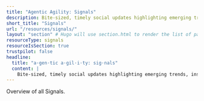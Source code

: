 ```yaml
---
title: "Agentic Agility: Signals"
description: Bite-sized, timely social updates highlighting emerging trends, insights, and shifts in Agile, DevOps, Azure, and AI. Quick reads designed to keep you informed and ready to adapt.
short_title: "Signals"
url: "/resources/signals/"
layout: "section" # Hugo will use section.html to render the list of pages
resourceType: signals
resourceIsSection: true
trustpilot: false
headline:
  title: "a·gen·tic a·gil·i·ty: sig·nals"
  content: |
    Bite-sized, timely social updates highlighting emerging trends, insights, and shifts in Agile, DevOps, Azure, and AI. Quick reads designed to keep you informed and ready to adapt.
---
```


Overview of all Signals.
